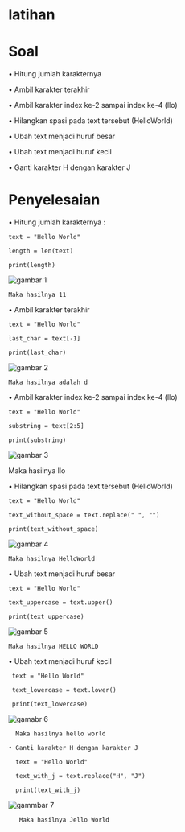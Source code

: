 # latihan 

# Soal

• Hitung jumlah karakternya

• Ambil karakter terakhir

• Ambil karakter index ke-2 sampai index ke-4 (llo)

• Hilangkan spasi pada text tersebut (HelloWorld)

• Ubah text menjadi huruf besar

• Ubah text menjadi huruf kecil

• Ganti karakter H dengan karakter J

# Penyelesaian

• Hitung jumlah karakternya :

    text = "Hello World"
    
    length = len(text)
    
    print(length)
   
   ![gambar 1](https://user-images.githubusercontent.com/115770247/209674613-b7134a8f-f204-4a3e-b07d-27a392da0c8d.png)
   
    Maka hasilnya 11
    
• Ambil karakter terakhir

    text = "Hello World"
    
    last_char = text[-1]
    
    print(last_char)
    
   ![gambar 2](https://user-images.githubusercontent.com/115770247/209675237-6dc70b6e-678c-4a33-9884-d1ba35d93b8a.png)

    
    Maka hasilnya adalah d
    
 • Ambil karakter index ke-2 sampai index ke-4 (llo)
 
    text = "Hello World"
    
    substring = text[2:5]
    
    print(substring)
    
   ![gambar 3](https://user-images.githubusercontent.com/115770247/209675428-1d449632-a091-47da-9339-4b1c97f7bca5.png)
   
   Maka hasilnya llo
   
  • Hilangkan spasi pada text tersebut (HelloWorld)
  
    text = "Hello World"
    
    text_without_space = text.replace(" ", "")
    
    print(text_without_space)
    
  ![gambar 4](https://user-images.githubusercontent.com/115770247/209675654-50680fe1-a188-4c46-a618-3319de443579.png)

    Maka hasilnya HelloWorld
    
    
  • Ubah text menjadi huruf besar
  
    text = "Hello World"
  
    text_uppercase = text.upper()

    print(text_uppercase)
    
  ![gambar 5](https://user-images.githubusercontent.com/115770247/209675843-aff6b41f-1128-4485-a1b8-4f9a3abc5c63.png)
    
    Maka hasilnya HELLO WORLD
    
  • Ubah text menjadi huruf kecil
  
     text = "Hello World"
     
     text_lowercase = text.lower()
    
     print(text_lowercase)
  
   ![gamabr 6](https://user-images.githubusercontent.com/115770247/209676388-8d1b4c80-8fc2-49ed-81c0-77598d86c70a.png)

      Maka hasilnya hello world
      
    • Ganti karakter H dengan karakter J
    
      text = "Hello World"
    
      text_with_j = text.replace("H", "J")
    
      print(text_with_j)
      
   ![gammbar 7](https://user-images.githubusercontent.com/115770247/209676439-07052538-029c-413d-bf71-9ed0e4698863.png)
   
       Maka hasilnya Jello World





      
    

   
   
  




    
    
    
    
    
   
  

